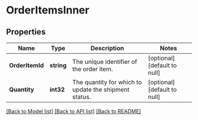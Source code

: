 # OrderItemsInner

## Properties
Name | Type | Description | Notes
------------ | ------------- | ------------- | -------------
**OrderItemId** | **string** | The unique identifier of the order item. | [optional] [default to null]
**Quantity** | **int32** | The quantity for which to update the shipment status. | [optional] [default to null]

[[Back to Model list]](../README.md#documentation-for-models) [[Back to API list]](../README.md#documentation-for-api-endpoints) [[Back to README]](../README.md)

